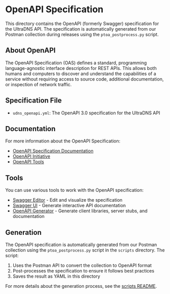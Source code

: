 # OpenAPI Specification

This directory contains the OpenAPI (formerly Swagger) specification for the UltraDNS API. The specification is automatically generated from our Postman collection during releases using the `ptoa_postprocess.py` script.

## About OpenAPI

The OpenAPI Specification (OAS) defines a standard, programming language-agnostic interface description for REST APIs. This allows both humans and computers to discover and understand the capabilities of a service without requiring access to source code, additional documentation, or inspection of network traffic.

## Specification File

- `udns_openapi.yml`: The OpenAPI 3.0 specification for the UltraDNS API

## Documentation

For more information about the OpenAPI Specification:

- [OpenAPI Specification Documentation](https://swagger.io/specification/)
- [OpenAPI Initiative](https://www.openapis.org/)
- [OpenAPI Tools](https://openapi.tools/)

## Tools

You can use various tools to work with the OpenAPI specification:

- [Swagger Editor](https://editor.swagger.io/) - Edit and visualize the specification
- [Swagger UI](https://swagger.io/tools/swagger-ui/) - Generate interactive API documentation
- [OpenAPI Generator](https://openapi-generator.tech/) - Generate client libraries, server stubs, and documentation

## Generation

The OpenAPI specification is automatically generated from our Postman collection using the `ptoa_postprocess.py` script in the `scripts` directory. The script:

1. Uses the Postman API to convert the collection to OpenAPI format
2. Post-processes the specification to ensure it follows best practices
3. Saves the result as YAML in this directory

For more details about the generation process, see the [scripts README](../scripts/README.md). 